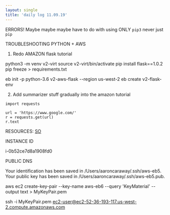 ```yaml
---
layout: single
title: 'daily log 11.09.19'
---
```


ERRORS!
Maybe maybe maybe have to do with using ONLY `pip3` never just `pip`


TROUBLESHOOTING PYTHON + AWS
1. Redo AMAZON flask tutorial

python3 -m venv v2-virt
source v2-virt/bin/activate
pip install flask==1.0.2
pip freeze > requirements.txt


eb init -p python-3.6 v2-aws-flask --region us-west-2
eb create v2-flask-env

2. Add summarizer stuff gradually into the amazon tutorial


```
import requests

url = 'https://www.google.com/'
r = requests.get(url)
r.text
```

RESOURCES:
[SO](https://stackoverflow.com/questions/18554666/invalid-requirements-txt-on-deploying-django-app-to-aws-beanstalk)



INSTANCE ID

i-0b52ce7d8a1908fd0


PUBLIC DNS



Your identification has been saved in /Users/aaroncaraway/.ssh/aws-eb5.
Your public key has been saved in /Users/aaroncaraway/.ssh/aws-eb5.pub.



aws ec2 create-key-pair --key-name aws-eb6 --query 'KeyMaterial' --output text > MyKeyPair.pem


ssh -i MyKeyPair.pem ec2-user@ec2-52-36-193-117.us-west-2.compute.amazonaws.com